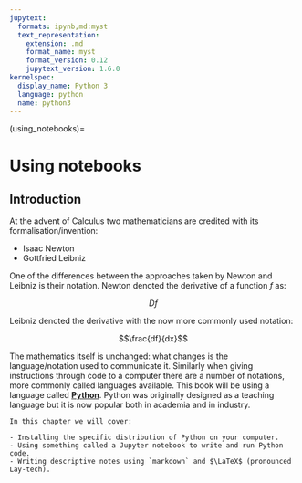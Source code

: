 ```yaml
---
jupytext:
  formats: ipynb,md:myst
  text_representation:
    extension: .md
    format_name: myst
    format_version: 0.12
    jupytext_version: 1.6.0
kernelspec:
  display_name: Python 3
  language: python
  name: python3
---
```


(using_notebooks)=

# Using notebooks

## Introduction

At the advent of Calculus two mathematicians are credited with its
formalisation/invention:

- Isaac Newton
- Gottfried Leibniz

One of the differences between the approaches taken by Newton and Leibniz is
their notation. Newton denoted the derivative of a function $f$ as:

$$Df$$

Leibniz denoted the derivative with the now more commonly used notation:

$$\frac{df}{dx}$$

The mathematics itself is unchanged: what changes is the language/notation used
to communicate it. Similarly when giving instructions through code to a computer there are a number
of notations, more commonly called languages available.
This book will be using a language called [**Python**](https://www.python.org).
Python was originally designed as a teaching language but it is now popular both
in academia and in industry.

```{important}
In this chapter we will cover:

- Installing the specific distribution of Python on your computer.
- Using something called a Jupyter notebook to write and run Python code.
- Writing descriptive notes using `markdown` and $\LaTeX$ (pronounced Lay-tech).
```
